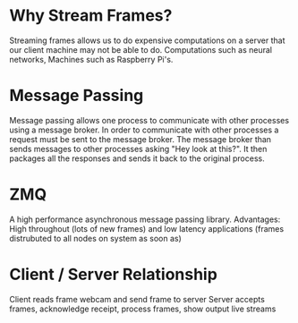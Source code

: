 # Why Stream Frames?
Streaming frames allows us to do expensive computations on a server that 
our client machine may not be able to do. Computations such as neural 
networks, Machines such as Raspberry Pi's.

# Message Passing
Message passing allows one process to communicate with other processes 
using a message broker. In order to communicate with other processes a 
request must be sent to the message broker. The message broker than 
sends messages to other processes asking "Hey look at this?". It then 
packages all the responses and sends it back to the original process.

# ZMQ
A high performance asynchronous message passing library.
Advantages: High throughout (lots of new frames)  and low latency 
applications (frames distrubuted to all nodes on system as soon as)

# Client / Server Relationship
Client reads frame webcam and send frame to server
Server accepts frames, acknowledge receipt, process frames, show output 
live streams


